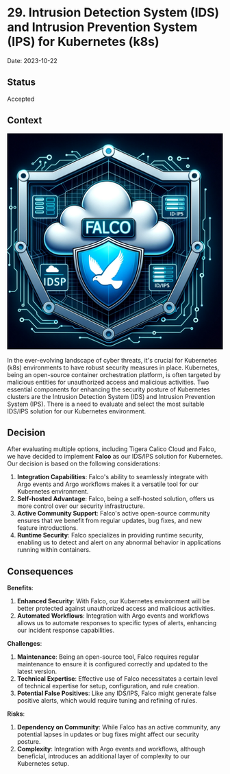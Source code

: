 # 29. Intrusion Detection System (IDS) and Intrusion Prevention System (IPS) for Kubernetes (k8s)

Date: 2023-10-22

## Status

Accepted

## Context

![falco](./proof/ADR-0029/falco.png)

In the ever-evolving landscape of cyber threats, it's crucial for Kubernetes (k8s) environments to have robust security 
measures in place. Kubernetes, being an open-source container orchestration platform, is often targeted by malicious 
entities for unauthorized access and malicious activities. Two essential components for enhancing the security posture of 
Kubernetes clusters are the Intrusion Detection System (IDS) and Intrusion Prevention System (IPS). 
There is a need to evaluate and select the most suitable IDS/IPS solution for our Kubernetes environment.

## Decision

After evaluating multiple options, including Tigera Calico Cloud and Falco, we have decided to implement **Falco** as 
our IDS/IPS solution for Kubernetes. Our decision is based on the following considerations:

1. **Integration Capabilities**: Falco's ability to seamlessly integrate with Argo events and Argo workflows makes it 
    a versatile tool for our Kubernetes environment.
2. **Self-hosted Advantage**: Falco, being a self-hosted solution, offers us more control over our security infrastructure.
3. **Active Community Support**: Falco's active open-source community ensures that we benefit from regular updates, 
    bug fixes, and new feature introductions.
4. **Runtime Security**: Falco specializes in providing runtime security, enabling us to detect and alert on any abnormal 
    behavior in applications running within containers.

## Consequences

**Benefits**:
1. **Enhanced Security**: With Falco, our Kubernetes environment will be better protected against unauthorized access and malicious activities.
2. **Automated Workflows**: Integration with Argo events and workflows allows us to automate responses to specific types 
    of alerts, enhancing our incident response capabilities.

**Challenges**:
1. **Maintenance**: Being an open-source tool, Falco requires regular maintenance to ensure it is configured correctly 
    and updated to the latest version.
2. **Technical Expertise**: Effective use of Falco necessitates a certain level of technical expertise for setup, 
    configuration, and rule creation.
3. **Potential False Positives**: Like any IDS/IPS, Falco might generate false positive alerts, which would require 
    tuning and refining of rules.

**Risks**:
1. **Dependency on Community**: While Falco has an active community, any potential lapses in updates or bug fixes might affect our security posture.
2. **Complexity**: Integration with Argo events and workflows, although beneficial, introduces an additional layer of complexity to our Kubernetes setup.

